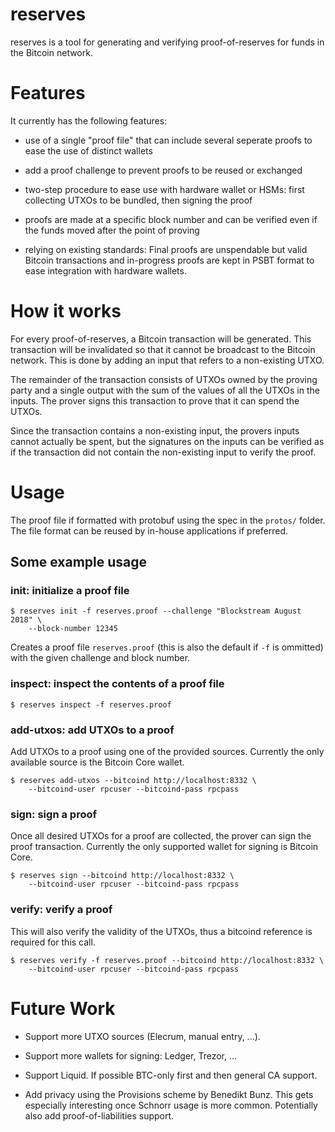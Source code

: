 reserves
========


reserves is a tool for generating and verifying proof-of-reserves for funds
in the Bitcoin network.


# Features

It currently has the following features:

- use of a single "proof file" that can include several seperate proofs to 
	ease the use of distinct wallets

- add a proof challenge to prevent proofs to be reused or exchanged

- two-step procedure to ease use with hardware wallet or HSMs: first 
	collecting UTXOs to be bundled, then signing the proof

- proofs are made at a specific block number and can be verified even if the
	funds moved after the point of proving

- relying on existing standards: Final proofs are unspendable but valid
	Bitcoin transactions and in-progress proofs are kept in PSBT format to ease
	integration with hardware wallets.


# How it works

For every proof-of-reserves, a Bitcoin transaction will be generated.  This
transaction will be invalidated so that it cannot be broadcast to the Bitcoin
network.  This is done by adding an input that refers to a non-existing UTXO.

The remainder of the transaction consists of UTXOs owned by the proving party
and a single output with the sum of the values of all the UTXOs in the inputs.
The prover signs this transaction to prove that it can spend the UTXOs.

Since the transaction contains a non-existing input, the provers inputs cannot
actually be spent, but the signatures on the inputs can be verified as if the
transaction did not contain the non-existing input to verify the proof.



# Usage

The proof file if formatted with protobuf using the spec in the `protos/`
folder.  The file format can be reused by in-house applications if preferred.


## Some example usage


### init: initialize a proof file

```
$ reserves init -f reserves.proof --challenge "Blockstream August 2018" \
	--block-number 12345
```
Creates a proof file `reserves.proof` (this is also the default if `-f` is
ommitted) with the given challenge and block number.

### inspect: inspect the contents of a proof file

```
$ reserves inspect -f reserves.proof
```

### add-utxos: add UTXOs to a proof

Add UTXOs to a proof using one of the provided sources.  Currently the only
available source is the Bitcoin Core wallet.

```
$ reserves add-utxos --bitcoind http://localhost:8332 \
	--bitcoind-user rpcuser --bitcoind-pass rpcpass
```

### sign: sign a proof

Once all desired UTXOs for a proof are collected, the prover can sign the proof
transaction.  Currently the only supported wallet for signing is Bitcoin Core.

```
$ reserves sign --bitcoind http://localhost:8332 \
	--bitcoind-user rpcuser --bitcoind-pass rpcpass
```

### verify: verify a proof

This will also verify the validity of the UTXOs, thus a bitcoind reference is
required for this call.

```
$ reserves verify -f reserves.proof --bitcoind http://localhost:8332 \
	--bitcoind-user rpcuser --bitcoind-pass rpcpass
```


# Future Work

- Support more UTXO sources (Elecrum, manual entry, ...).

- Support more wallets for signing: Ledger, Trezor, ...

- Support Liquid. If possible BTC-only first and then general CA support.

- Add privacy using the Provisions scheme by Benedikt Bunz.  This gets
	especially interesting once Schnorr usage is more common.  Potentially also
	add proof-of-liabilities support.
